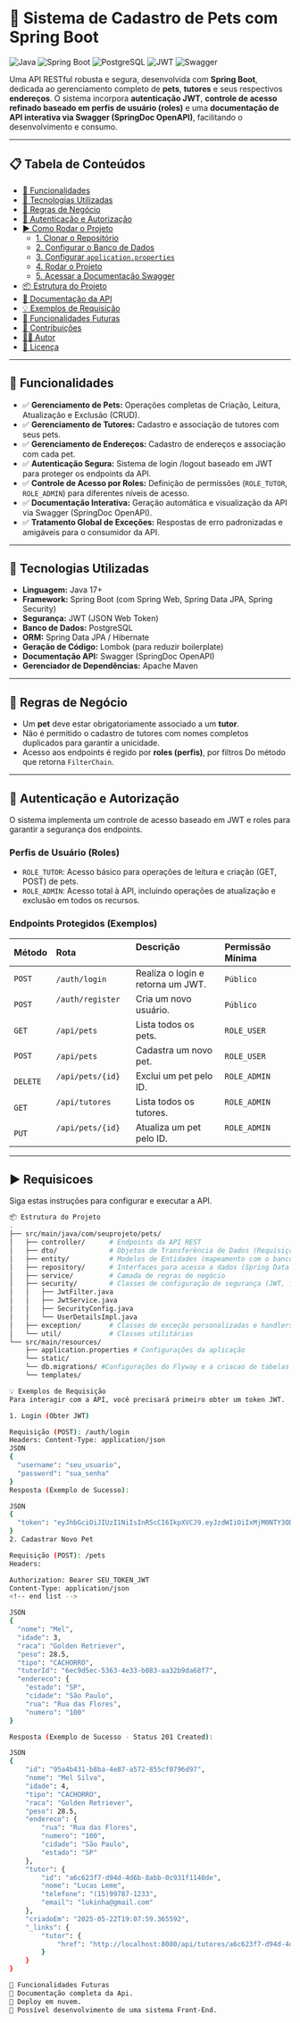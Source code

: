 # 🐾 Sistema de Cadastro de Pets com Spring Boot

![Java](https://img.shields.io/badge/Java-17%2B-ED8B00?style=for-the-badge&logo=openjdk&logoColor=white)
![Spring Boot](https://img.shields.io/badge/Spring_Boot-3.x-6DB33F?style=for-the-badge&logo=spring&logoColor=white)
![PostgreSQL](https://img.shields.io/badge/PostgreSQL-4169E1?style=for-the-badge&logo=postgresql&logoColor=white)
![JWT](https://img.shields.io/badge/JWT-000000?style=for-the-badge&logo=json-web-tokens&logoColor=white)
![Swagger](https://img.shields.io/badge/Swagger-85EA2D?style=for-the-badge&logo=swagger&logoColor=black)


Uma API RESTful robusta e segura, desenvolvida com **Spring Boot**, dedicada ao gerenciamento completo de **pets**, **tutores** e seus respectivos **endereços**. O sistema incorpora **autenticação JWT**, **controle de acesso refinado baseado em perfis de usuário (roles)** e uma **documentação de API interativa via Swagger (SpringDoc OpenAPI)**, facilitando o desenvolvimento e consumo.

---

## 📋 Tabela de Conteúdos

* [🚀 Funcionalidades](#-funcionalidades)
* [🔧 Tecnologias Utilizadas](#-tecnologias-utilizadas)
* [🧠 Regras de Negócio](#-regras-de-negócio)
* [🔐 Autenticação e Autorização](#-autenticação-e-autorização)
* [▶️ Como Rodar o Projeto](#%EF%B8%B4-como-rodar-o-projeto)
    * [1. Clonar o Repositório](#1-clonar-o-repositório)
    * [2. Configurar o Banco de Dados](#2-configurar-o-banco-de-dados)
    * [3. Configurar `application.properties`](#3-configurar-applicationproperties)
    * [4. Rodar o Projeto](#4-rodar-o-projeto)
    * [5. Acessar a Documentação Swagger](#5-acessar-a-documentação-swagger)
* [📦 Estrutura do Projeto](#-estrutura-do-projeto)
* [📘 Documentação da API](#-documentação-da-api)
* [💡 Exemplos de Requisição](#-exemplos-de-requisição)
* [🚧 Funcionalidades Futuras](#-funcionalidades-futuras)
* [🤝 Contribuições](#-contribuições)
* [🧑‍💻 Autor](#-autor)
* [📝 Licença](#-licença)

---

## 🚀 Funcionalidades

* ✅ **Gerenciamento de Pets:** Operações completas de Criação, Leitura, Atualização e Exclusão (CRUD).
* ✅ **Gerenciamento de Tutores:** Cadastro e associação de tutores com seus pets.
* ✅ **Gerenciamento de Endereços:** Cadastro de endereços e associação com cada pet.
* ✅ **Autenticação Segura:** Sistema de login /logout baseado em JWT para proteger os endpoints da API.
* ✅ **Controle de Acesso por Roles:** Definição de permissões (`ROLE_TUTOR`, `ROLE_ADMIN`) para diferentes níveis de acesso.
* ✅ **Documentação Interativa:** Geração automática e visualização da API via Swagger (SpringDoc OpenAPI).
* ✅ **Tratamento Global de Exceções:** Respostas de erro padronizadas e amigáveis para o consumidor da API.

---

## 🔧 Tecnologias Utilizadas

* **Linguagem:** Java 17+
* **Framework:** Spring Boot (com Spring Web, Spring Data JPA, Spring Security)
* **Segurança:** JWT (JSON Web Token)
* **Banco de Dados:** PostgreSQL
* **ORM:** Spring Data JPA / Hibernate
* **Geração de Código:** Lombok (para reduzir boilerplate)
* **Documentação API:** Swagger (SpringDoc OpenAPI)
* **Gerenciador de Dependências:** Apache Maven

---

## 🧠 Regras de Negócio

* Um **pet** deve estar obrigatoriamente associado a um **tutor**.
* Não é permitido o cadastro de tutores com nomes completos duplicados para garantir a unicidade.
* Acesso aos endpoints é regido por **roles (perfis)**, por filtros Do método que retorna ```FilterChain```.

---

## 🔐 Autenticação e Autorização

O sistema implementa um controle de acesso baseado em JWT e roles para garantir a segurança dos endpoints.

### Perfis de Usuário (Roles)

* `ROLE_TUTOR`: Acesso básico para operações de leitura e criação (GET, POST) de pets.
* `ROLE_ADMIN`: Acesso total à API, incluindo operações de atualização e exclusão em todos os recursos.

### Endpoints Protegidos (Exemplos)

| Método | Rota                | Descrição                          | Permissão Mínima    |
| :----- | :------------------ | :---------------------------------- | :------------------ |
| `POST` | `/auth/login`       | Realiza o login e retorna um JWT.   | `Público`           |
| `POST` | `/auth/register`         | Cria um novo usuário.               | `Público`           |
| `GET`  | `/api/pets`             | Lista todos os pets.                | `ROLE_USER`         |
| `POST` | `/api/pets`             | Cadastra um novo pet.               | `ROLE_USER`         |
| `DELETE`| `/api/pets/{id}`        | Exclui um pet pelo ID.              | `ROLE_ADMIN`        |
| `GET`  | `/api/tutores`          | Lista todos os tutores.             | `ROLE_ADMIN`        |
| `PUT`  | `/api/pets/{id}`     | Atualiza um pet pelo ID.          | `ROLE_ADMIN`        |

---

## ▶️ Requisicoes 

Siga estas instruções para configurar e executar a API.


```bash
📦 Estrutura do Projeto
.
├── src/main/java/com/seuprojeto/pets/
│   ├── controller/      # Endpoints da API REST
│   ├── dto/             # Objetos de Transferência de Dados (Requisições/Respostas)
│   ├── entity/          # Modelos de Entidades (mapeamento com o banco de dados)
│   ├── repository/      # Interfaces para acesso a dados (Spring Data JPA)
│   ├── service/         # Camada de regras de negócio
│   ├── security/        # Classes de configuração de segurança (JWT, filtros, autenticação)
│   │   ├── JwtFilter.java
│   │   ├── JwtService.java
│   │   ├── SecurityConfig.java
│   │   └── UserDetailsImpl.java
│   ├── exception/       # Classes de exceção personalizadas e handlers
│   └── util/            # Classes utilitárias 
└── src/main/resources/
    ├── application.properties # Configurações da aplicação
    └── static/
    └── db.migrations/ #Configurações do Flyway e a criacao de tabelas no banco.
    └── templates/

💡 Exemplos de Requisição
Para interagir com a API, você precisará primeiro obter um token JWT.

1. Login (Obter JWT)

Requisição (POST): /auth/login
Headers: Content-Type: application/json
JSON
{
  "username": "seu_usuario",
  "password": "sua_senha"
}
Resposta (Exemplo de Sucesso):

JSON
{
  "token": "eyJhbGciOiJIUzI1NiIsInR5cCI6IkpXVCJ9.eyJzdWIiOiIxMjM0NTY3ODkwIiwibmFtZSI6IkpvaG4gRG9lIiwiaWF0IjoxNTE2MjM5MDIyfQ.SflKxwRJSMeKKF2QT4fwpMeJf36POk6yJV_adQssw5c"
}
2. Cadastrar Novo Pet

Requisição (POST): /pets
Headers:

Authorization: Bearer SEU_TOKEN_JWT
Content-Type: application/json
<!-- end list -->

JSON
{
  "nome": "Mel",
  "idade": 3,
  "raca": "Golden Retriever",
  "peso": 28.5,
  "tipo": "CACHORRO",
  "tutorId": "6ec9d5ec-5363-4e33-b083-aa32b9da68f7",
  "endereco": {
    "estado": "SP",
    "cidade": "São Paulo",
    "rua": "Rua das Flores",
    "numero": "100"
}

Resposta (Exemplo de Sucesso - Status 201 Created):

JSON
{
    "id": "95a4b431-b8ba-4e87-a572-855cf0796d97",
    "nome": "Mel Silva",
    "idade": 4,
    "tipo": "CACHORRO",
    "raca": "Golden Retriever",
    "peso": 28.5,
    "endereco": {
        "rua": "Rua das Flores",
        "numero": "100",
        "cidade": "São Paulo",
        "estado": "SP"
    },
    "tutor": {
        "id": "a6c623f7-d94d-4d6b-8abb-0c931f1140de",
        "nome": "Lucas Leme",
        "telefone": "(15)99787-1233",
        "email": "lukinha@gmail.com"
    },
    "criadoEm": "2025-05-22T19:07:59.365592",
    "_links": {
        "tutor": {
            "href": "http://localhost:8080/api/tutores/a6c623f7-d94d-4d6b-8abb-0c931f1140de"
        }
    }
}

🚧 Funcionalidades Futuras
📌 Documentação completa da Api.
📌 Deploy em nuvem.
📌 Possível desenvolvimento de uma sistema Front-End.

